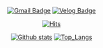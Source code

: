 <div align="center">

[![Gmail Badge](https://img.shields.io/badge/Gmail-d14836?style=for-the-badge&logo=Gmail&logoColor=white&link=mailto:kijrary@gmail.com)](mailto:kijrary@gmail.com)
[![Velog Badge](http://img.shields.io/badge/-Velog-20c997?style=for-the-badge&logo=&link=https://velog.io/@kijrary)](https://velog.io/@kijrary)

[![Hits](https://hits.seeyoufarm.com/api/count/incr/badge.svg?url=https%3A%2F%2Fgithub.com%2Fjrary)](https://hits.seeyoufarm.com)


[![Github stats](https://github-readme-stats.vercel.app/api?username=jrary&show_icons=true&hide_border=true)](https://github.com/jrary)
[![Top_Langs](https://github-readme-stats.vercel.app/api/top-langs/?username=jrary&layout=compact)](https://github.com/jrary)
</div>

